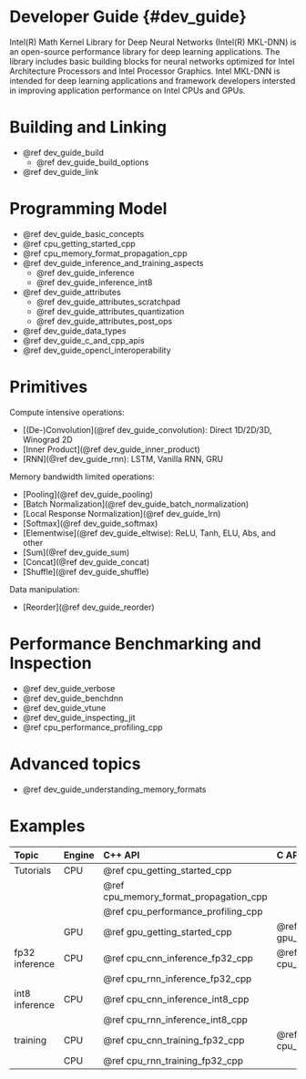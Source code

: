 Developer Guide {#dev_guide}
============================

Intel(R) Math Kernel Library for Deep Neural Networks (Intel(R) MKL-DNN) is an
open-source performance library for deep learning applications. The library
includes basic building blocks for neural networks optimized
for Intel Architecture Processors and Intel Processor Graphics.
Intel MKL-DNN is intended for deep learning applications and framework
developers intersted in improving application performance
on Intel CPUs and GPUs.

# Building and Linking

 * @ref dev_guide_build
    * @ref dev_guide_build_options
 * @ref dev_guide_link

# Programming Model

 * @ref dev_guide_basic_concepts
 * @ref cpu_getting_started_cpp
 * @ref cpu_memory_format_propagation_cpp
 * @ref dev_guide_inference_and_training_aspects
   * @ref dev_guide_inference
   * @ref dev_guide_inference_int8
 * @ref dev_guide_attributes
   * @ref dev_guide_attributes_scratchpad
   * @ref dev_guide_attributes_quantization
   * @ref dev_guide_attributes_post_ops
 * @ref dev_guide_data_types
 * @ref dev_guide_c_and_cpp_apis
 * @ref dev_guide_opencl_interoperability


# Primitives

Compute intensive operations:
 * [(De-)Convolution](@ref dev_guide_convolution): Direct 1D/2D/3D, Winograd 2D
 * [Inner Product](@ref dev_guide_inner_product)
 * [RNN](@ref dev_guide_rnn): LSTM, Vanilla RNN, GRU

Memory bandwidth limited operations:
 * [Pooling](@ref dev_guide_pooling)
 * [Batch Normalization](@ref dev_guide_batch_normalization)
 * [Local Response Normalization](@ref dev_guide_lrn)
 * [Softmax](@ref dev_guide_softmax)
 * [Elementwise](@ref dev_guide_eltwise): ReLU, Tanh, ELU, Abs, and other
 * [Sum](@ref dev_guide_sum)
 * [Concat](@ref dev_guide_concat)
 * [Shuffle](@ref dev_guide_shuffle)

Data manipulation:
 * [Reorder](@ref dev_guide_reorder)


# Performance Benchmarking and Inspection

 * @ref dev_guide_verbose
 * @ref dev_guide_benchdnn
 * @ref dev_guide_vtune
 * @ref dev_guide_inspecting_jit
 * @ref cpu_performance_profiling_cpp

# Advanced topics

 * @ref dev_guide_understanding_memory_formats

# Examples

| Topic              | Engine   | C++ API                                | C API                          |
| :----              | :---     | :----                                  | :---                           |
| Tutorials          | CPU      | @ref cpu_getting_started_cpp           |                                |
|                    |          | @ref cpu_memory_format_propagation_cpp |                                |
|                    |          | @ref cpu_performance_profiling_cpp     |                                |
|                    | GPU      | @ref gpu_getting_started_cpp           | @ref gpu_getting_started_c     |
| fp32 inference     | CPU      | @ref cpu_cnn_inference_fp32_cpp        | @ref cpu_cnn_inference_fp32_c  |
|                    |          | @ref cpu_rnn_inference_fp32_cpp        |                                |
| int8 inference     | CPU      | @ref cpu_cnn_inference_int8_cpp        |                                |
|                    |          | @ref cpu_rnn_inference_int8_cpp        |                                |
| training           | CPU      | @ref cpu_cnn_training_fp32_cpp         | @ref cpu_cnn_training_fp32_c   |
|                    | CPU      | @ref cpu_rnn_training_fp32_cpp         |                                |
